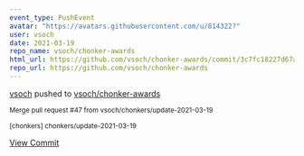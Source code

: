 ```yaml
---
event_type: PushEvent
avatar: "https://avatars.githubusercontent.com/u/814322?"
user: vsoch
date: 2021-03-19
repo_name: vsoch/chonker-awards
html_url: https://github.com/vsoch/chonker-awards/commit/3c7fc18227d67ab64d15cd0625a677f259470076
repo_url: https://github.com/vsoch/chonker-awards
---
```


<a href='https://github.com/vsoch' target='_blank'>vsoch</a> pushed to <a href='https://github.com/vsoch/chonker-awards' target='_blank'>vsoch/chonker-awards</a>

<small>Merge pull request #47 from vsoch/chonkers/update-2021-03-19

[chonkers] chonkers/update-2021-03-19</small>

<a href='https://github.com/vsoch/chonker-awards/commit/3c7fc18227d67ab64d15cd0625a677f259470076' target='_blank'>View Commit</a>